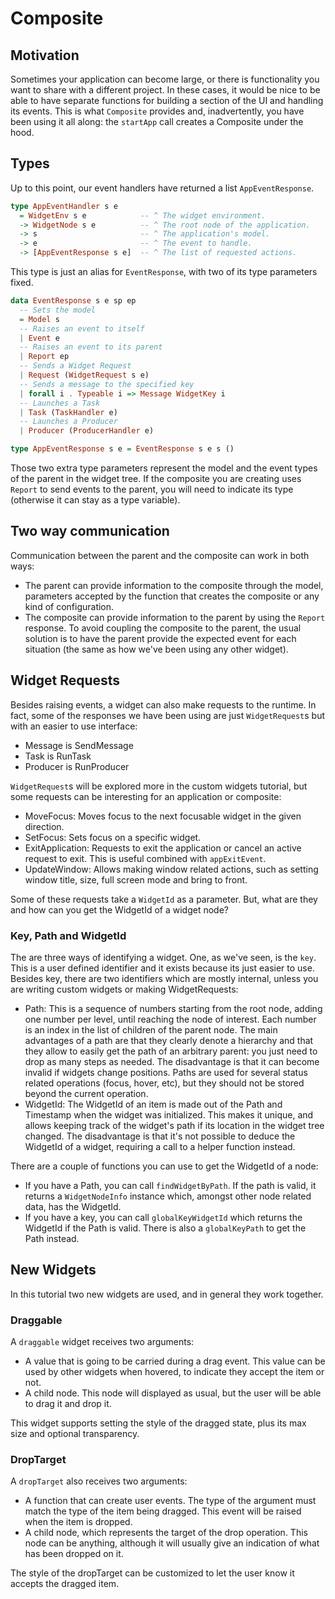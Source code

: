 # Composite

## Motivation

Sometimes your application can become large, or there is functionality you want
to share with a different project. In these cases, it would be nice to be able
to have separate functions for building a section of the UI and handling its
events. This is what `Composite` provides and, inadvertently, you have been
using it all along: the `startApp` call creates a Composite under the hood.

## Types

Up to this point, our event handlers have returned a list `AppEventResponse`.

```haskell
type AppEventHandler s e
  = WidgetEnv s e            -- ^ The widget environment.
  -> WidgetNode s e          -- ^ The root node of the application.
  -> s                       -- ^ The application's model.
  -> e                       -- ^ The event to handle.
  -> [AppEventResponse s e]  -- ^ The list of requested actions.
```

This type is just an alias for `EventResponse`, with two of its type parameters
fixed.

```haskell
data EventResponse s e sp ep
  -- Sets the model
  = Model s
  -- Raises an event to itself
  | Event e
  -- Raises an event to its parent
  | Report ep
  -- Sends a Widget Request
  | Request (WidgetRequest s e)
  -- Sends a message to the specified key
  | forall i . Typeable i => Message WidgetKey i
  -- Launches a Task
  | Task (TaskHandler e)
  -- Launches a Producer
  | Producer (ProducerHandler e)

type AppEventResponse s e = EventResponse s e s ()
```

Those two extra type parameters represent the model and the event types of the
parent in the widget tree. If the composite you are creating uses `Report` to
send events to the parent, you will need to indicate its type (otherwise it can
stay as a type variable).

## Two way communication

Communication between the parent and the composite can work in both ways:

- The parent can provide information to the composite through the model,
  parameters accepted by the function that creates the composite or any kind of
  configuration.
- The composite can provide information to the parent by using the `Report`
  response. To avoid coupling the composite to the parent, the usual solution
  is to have the parent provide the expected event for each situation (the same
  as how we've been using any other widget).

## Widget Requests

Besides raising events, a widget can also make requests to the runtime. In fact,
some of the responses we have been using are just `WidgetRequest`s but with an
easier to use interface:

- Message is SendMessage
- Task is RunTask
- Producer is RunProducer

`WidgetRequest`s will be explored more in the custom widgets tutorial, but some
requests can be interesting for an application or composite:

- MoveFocus: Moves focus to the next focusable widget in the given direction.
- SetFocus: Sets focus on a specific widget.
- ExitApplication: Requests to exit the application or cancel an active request
  to exit. This is useful combined with `appExitEvent`.
- UpdateWindow: Allows making window related actions, such as setting window
  title, size, full screen mode and bring to front.

Some of these requests take a `WidgetId` as a parameter. But, what are they and
how can you get the WidgetId of a widget node?

### Key, Path and WidgetId

The are three ways of identifying a widget. One, as we've seen, is the `key`.
This is a user defined identifier and it exists because its just easier to use.
Besides key, there are two identifiers which are mostly internal, unless you are
writing custom widgets or making WidgetRequests:

- Path: This is a sequence of numbers starting from the root node, adding one
  number per level, until reaching the node of interest. Each number is an index
  in the list of children of the parent node. The main advantages of a path are
  that they clearly denote a hierarchy and that they allow to easily get the
  path of an arbitrary parent: you just need to drop as many steps as needed.
  The disadvantage is that it can become invalid if widgets change positions.
  Paths are used for several status related operations (focus, hover, etc), but
  they should not be stored beyond the current operation.
- WidgetId: The WidgetId of an item is made out of the Path and Timestamp when
  the widget was initialized. This makes it unique, and allows keeping track of
  the widget's path if its location in the widget tree changed. The disadvantage
  is that it's not possible to deduce the WidgetId of a widget, requiring a call
  to a helper function instead.

There are a couple of functions you can use to get the WidgetId of a node:

- If you have a Path, you can call `findWidgetByPath`. If the path is valid, it
  returns a `WidgetNodeInfo` instance which, amongst other node related data,
  has the WidgetId.
- If you have a key, you can call `globalKeyWidgetId` which returns the WidgetId
  if the Path is valid. There is also a `globalKeyPath` to get the Path instead.

## New Widgets

In this tutorial two new widgets are used, and in general they work together.

### Draggable

A `draggable` widget receives two arguments:

- A value that is going to be carried during a drag event. This value can be
  used by other widgets when hovered, to indicate they accept the item or not.
- A child node. This node will displayed as usual, but the user will be able to
  drag it and drop it.

This widget supports setting the style of the dragged state, plus its max size
and optional transparency.

### DropTarget

A `dropTarget` also receives two arguments:

- A function that can create user events. The type of the argument must match
  the type of the item being dragged. This event will be raised when the item is
  dropped.
- A child node, which represents the target of the drop operation. This node can
  be anything, although it will usually give an indication of what has been
  dropped on it.

The style of the dropTarget can be customized to let the user know it accepts
the dragged item.
